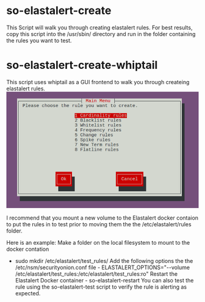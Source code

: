 # so-elastalert-create
This Script will walk you through creating elastalert rules. For best results, copy this script into the /usr/sbin/ directory and run in the folder containing the rules you want to test. 

# so-elastalert-create-whiptail
This script uses whiptail as a GUI frontend to walk you through createing elastalert rules.
![alt text](https://github.com/bryant-treacle/Repository_images/blob/master/so-elastalert-create-whiptail.PNG)

I recommend that you mount a new volume to the Elastalert docker contaion to put the rules in to test prior to moving them the the /etc/elastalert/rules folder.

Here is an example:
Make a folder on the local filesystem to mount to the docker contation
   - sudo mkdir /etc/elastalert/test_rules/
Add the following options the the /etc/nsm/securityonion.conf file
    - ELASTALERT_OPTIONS="--volume /etc/elastalert/test_rules:/etc/elastalert/test_rules:ro"
Restart the Elastalert Docker container
    - so-elastalert-restart
You can also test the rule using the so-elastalert-test script to verify the rule is alerting as expected.
